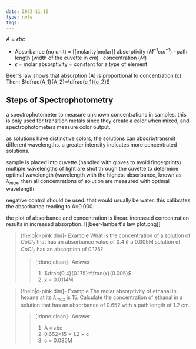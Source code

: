```yaml
---
date: 2022-11-16
type: note
tags:
---
```


$A=\epsilon bc$
- Absorbance (no unit) = [[molarity|molar]] absorptivity ($M^{-1}cm^{-1}$) $\cdot$ path length (width of the cuvette in $cm$) $\cdot$ concentration ($M$)
- $\epsilon$ = molar absorptivity = constant for a type of element

Beer's law shows that absorption (A) is proportional to concentration (c). Then: $\dfrac{A_1}{A_2}=\dfrac{c_1}{c_2}$

## Steps of Spectrophotometry
a spectrophotometer to measure unknown concentrations in samples. this is only used for transition metals since they create a color when mixed, and spectrophotometers measure color output.

as solutions have distinctive colors, the solutions can absorb/transmit different wavelengths. a greater intensity indicates more concentrated solutions.

sample is placed into cuvette (handled with gloves to avoid fingerprints). multiple wavelengths of light are shot through the cuvette to determine optimal wavelength (wavelength with the highest absorbance, known as $\lambda_{max}$, then all concentrations of solution are measured with optimal wavelength.

negative control should be used. that would usually be water. this calibrates the absorbance reading to A=0.000.

the plot of absorbance and concentration is linear. increased concentration results in increased absorption.
![[beer-lambert's law plot.png]]

> [!help|c-pink dim]- Example
> What is the concentration of a solution of $CoCl_2$ that has an absorbance value of 0.4 if a 0.005M solution of $CoCl_2$ has an absorption of 0.175?
>
> > [!done|clean]- Answer
> > 1. $\frac{0.4}{0.175}=\frac{x}{0.005}$
> > 2. x = 0.0114M

> [!help|c-pink dim]- Example
> The molar absorptivity of ethanal in hexane at its $\lambda_{max}$ is 15. Calculate the concentration of ethanal in a solution that has an absorbance of 0.652 with a path length of 1.2 cm.
>
> > [!done|clean]- Answer
> > 1. A = $\epsilon$bc
> > 2. 0.652=15 $\times$ 1.2 $\times$ c
> > 3. c = 0.036M
